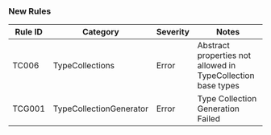 ### New Rules

Rule ID | Category | Severity | Notes
--------|----------|----------|-------
TC006 | TypeCollections | Error | Abstract properties not allowed in TypeCollection base types
TCG001 | TypeCollectionGenerator | Error | Type Collection Generation Failed
